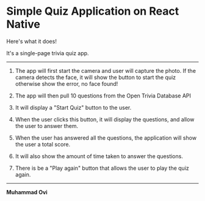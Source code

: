# Simple Quiz Application on React Native

Here&apos;s what it does!

It&apos;s a single-page trivia quiz app.

---

1. The app will first start the camera and user will capture the photo. If the camera detects the face, it will show the button to start the quiz otherwise show the error, no face found!

2. The app will then pull 10 questions from the Open Trivia Database API

3. It will display a "Start Quiz" button to the user.

4. When the user clicks this button, it will display the questions, and allow the user to answer them.

5. When the user has answered all the questions, the application will show the user a total score.

6. It will also show the amount of time taken to answer the questions.

7. There is be a "Play again" button that allows the user to play the quiz again.

---

**Muhammad Ovi**

